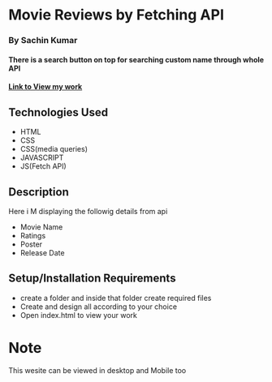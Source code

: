 # Movie Reviews by Fetching API

### By Sachin Kumar

#### There is a search button on top for searching custom name through whole API
#### [Link to View my work](https://Sachin-movie-reviews.netlify.app)

## Technologies Used

* HTML
* CSS
* CSS(media queries)
* JAVASCRIPT
* JS(Fetch API)

## Description
Here i M displaying the followig details from api
* Movie Name
* Ratings
* Poster
* Release Date

## Setup/Installation Requirements

* create a folder and inside that folder create required files
* Create and design all according to your choice
* Open index.html to view your work

# Note
This wesite can be viewed in desktop and Mobile too
